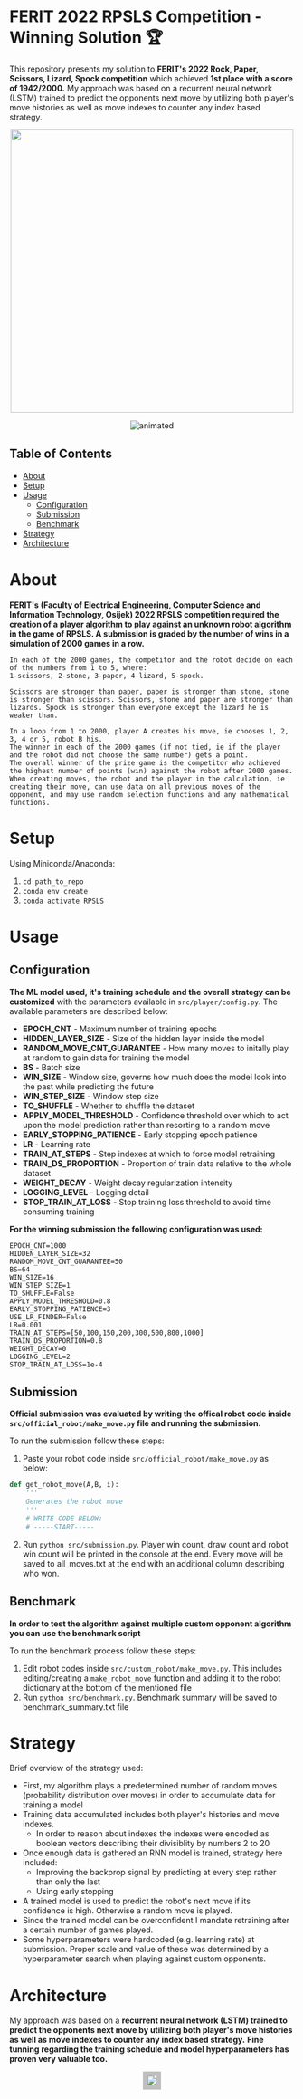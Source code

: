 # FERIT 2022 RPSLS Competition - Winning Solution 🏆
This repository presents my solution to **FERIT's 2022 Rock, Paper, Scissors, Lizard, Spock competition** which achieved **1st place with a score of 1942/2000.** My approach was based on a recurrent neural network (LSTM) trained to predict the opponents next move by utilizing both player's move histories as well as move indexes to counter any index based strategy.

<p align="center">
  <img width="500"  src="assets/model_arch.jpg">
</p>

<p align="center">
  <img src="https://user-images.githubusercontent.com/57716666/165178024-8022e22d-9497-48e9-b6f9-847d1b6dbb71.gif" alt="animated" />
</p>


## Table of Contents
* [About](#about)
* [Setup](#setup)
* [Usage](#usage)
  * [Configuration](#configuration)
  * [Submission](#submission)
  * [Benchmark](#benchmark)
* [Strategy](#strategy)
* [Architecture](#architecture)
# About



**FERIT's (Faculty of Electrical Engineering, Computer Science and Information Technology, Osijek) 2022 RPSLS competition required the creation of a player algorithm to play against an unknown robot algorithm in the game of RPSLS. A submission is graded by the number of wins in a simulation of 2000 games in a row.**

```
In each of the 2000 games, the competitor and the robot decide on each of the numbers from 1 to 5, where:
1-scissors, 2-stone, 3-paper, 4-lizard, 5-spock.

Scissors are stronger than paper, paper is stronger than stone, stone is stronger than scissors. Scissors, stone and paper are stronger than lizards. Spock is stronger than everyone except the lizard he is weaker than.

In a loop from 1 to 2000, player A creates his move, ie chooses 1, 2, 3, 4 or 5, robot B his.
The winner in each of the 2000 games (if not tied, ie if the player and the robot did not choose the same number) gets a point. 
The overall winner of the prize game is the competitor who achieved the highest number of points (win) against the robot after 2000 games. 
When creating moves, the robot and the player in the calculation, ie creating their move, can use data on all previous moves of the opponent, and may use random selection functions and any mathematical functions.
```

# Setup

Using Miniconda/Anaconda:
1. `cd path_to_repo`
2. `conda env create`
3. `conda activate RPSLS`

# Usage

## Configuration
**The ML model used, it's training schedule and the overall strategy can be customized** with the parameters available in ```src/player/config.py```. The available parameters are described below:

- **EPOCH_CNT** - Maximum number of training epochs 
- **HIDDEN_LAYER_SIZE** - Size of the hidden layer inside the model
- **RANDOM_MOVE_CNT_GUARANTEE** - How many moves to initally play at random to gain data for training the model
- **BS** - Batch size
- **WIN_SIZE** - Window size, governs how much does the model look into the past while predicting the future
- **WIN_STEP_SIZE** - Window step size
- **TO_SHUFFLE** - Whether to shuffle the dataset
- **APPLY_MODEL_THRESHOLD** - Confidence threshold over which to act upon the model prediction rather than resorting to a random move
- **EARLY_STOPPING_PATIENCE** - Early stopping epoch patience
- **LR** - Learning rate
- **TRAIN_AT_STEPS** - Step indexes at which to force model retraining
- **TRAIN_DS_PROPORTION** - Proportion of train data relative to the whole dataset
- **WEIGHT_DECAY** - Weight decay regularization intensity
- **LOGGING_LEVEL** - Logging detail
- **STOP_TRAIN_AT_LOSS** - Stop training loss threshold to avoid time consuming training 


**For the winning submission the following configuration was used:**
```
EPOCH_CNT=1000
HIDDEN_LAYER_SIZE=32
RANDOM_MOVE_CNT_GUARANTEE=50
BS=64
WIN_SIZE=16
WIN_STEP_SIZE=1
TO_SHUFFLE=False
APPLY_MODEL_THRESHOLD=0.8
EARLY_STOPPING_PATIENCE=3
USE_LR_FINDER=False
LR=0.001
TRAIN_AT_STEPS=[50,100,150,200,300,500,800,1000]
TRAIN_DS_PROPORTION=0.8
WEIGHT_DECAY=0
LOGGING_LEVEL=2
STOP_TRAIN_AT_LOSS=1e-4
```

## Submission
**Official submission was evaluated by writing the offical robot code inside ```src/official_robot/make_move.py``` file and running the submission.**

To run the submission follow these steps:
1. Paste your robot code inside ```src/official_robot/make_move.py``` as below:
``` python
def get_robot_move(A,B, i):
    '''
    Generates the robot move
    '''
    # WRITE CODE BELOW:
    # -----START-----
```
2. Run ```python src/submission.py```. Player win count, draw count and robot win count will be printed in the console at the end. Every move will be saved to all_moves.txt at the end with an additional column describing who won.

## Benchmark
**In order to test the algorithm against multiple custom opponent algorithm you can use the benchmark script**

To run the benchmark process follow these steps:
1. Edit robot codes inside ```src/custom_robot/make_move.py```. This includes editing/creating a ```make_robot_move``` function and adding it to the robot dictionary at the bottom of the mentioned file
2. Run ```python src/benchmark.py```. Benchmark summary will be saved to benchmark_summary.txt file

# Strategy 
Brief overview of the strategy used:
- First, my algorithm plays a predetermined number of random moves (probability distribution over moves) in order to accumulate data for training a model
- Training data accumulated includes both player's histories and move indexes.
  - In order to reason about indexes the indexes were encoded as boolean vectors describing their divisiblity by numbers 2 to 20
- Once enough data is gathered an RNN model is trained, strategy here included:
  - Improving the backprop signal by predicting at every step rather than only the last
  - Using early stopping 
- A trained model is used to predict the robot's next move if its confidence is high. Otherwise a random move is played.
- Since the trained model can be overconfident I mandate retraining after a certain number of games played.
- Some hyperparameters were hardcoded (e.g. learning rate) at submission. Proper scale and value of these was determined by a hyperparameter search when playing against custom opponents.

# Architecture
My approach was based on a **recurrent neural network (LSTM) trained to predict the opponents next move by utilizing both player's move histories as well as move indexes to counter any index based strategy.** **Fine tunning regarding the training schedule and model hyperparameters has proven very valuable too.**


<a>
  <p align="center">
    <img src="assets/model_arch.jpg" style='border:8px solid #bfbfbf'>
  </p>
</a>

